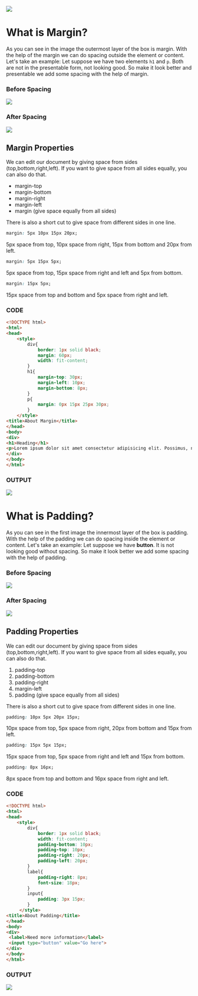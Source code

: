 ![](https://images.samimunir2002.repl.co/boxModel.png)

# What is Margin?

As you can see in the image the outermost layer of the box is margin. With the help of the margin we can do spacing outside the element or content. Let's take an example: Let suppose we have two elements `h1` and `p`. Both are not in the presentable form, not looking good. So make it look better  and presentable we add some spacing with the help of margin.  

### Before Spacing
![ ](https://images.samimunir2002.repl.co/withoutSpace.png)

### After Spacing
![ ](https://images.samimunir2002.repl.co/withSpace.png)

## Margin Properties

We can edit our document by giving space from sides (top,bottom,right,left). If you want to give space from all sides equally, you can also do that.

- margin-top
- margin-bottom
- margin-right
- margin-left
- margin (give space equally from all sides)

There is also a short cut to give space from different sides in one line.

```css
margin: 5px 10px 15px 20px; 
```
5px space from top, 10px space from right, 15px from bottom and 20px from left.

```css
margin: 5px 15px 5px;
```
5px space from top, 15px space from right and left and 5px  from bottom.

```css
margin: 15px 5px;
```
15px space from top and bottom and 5px space from right and left.

### CODE
```html
<!DOCTYPE html>
<html>
<head>
    <style>
        div{
            border: 1px solid black;
            margin: 60px;
            width: fit-content;
        }
        h1{
            margin-top: 30px;
            margin-left: 10px;
            margin-bottom: 8px;
        }
        p{
            margin: 0px 15px 25px 30px;
        }
    </style>
<title>About Margin</title>
</head>
<body>
<div>
<h1>Heading</h1>
<p>Lorem ipsum dolor sit amet consectetur adipisicing elit. Possimus, neque doloremque commodi.</p>
</div>
</body>
</html>
```
### OUTPUT
![ ](https://images.samimunir2002.repl.co/code.png)

# What is Padding?

As you can see in the first image the innermost layer of the box is padding. With the help of the padding we can do spacing inside the element or content. Let's take an example: Let suppose we have **button**. It is not looking good without spacing. So make it look better we add some spacing with the help of padding.  

### Before Spacing
![ ](https://images.samimunir2002.repl.co/button.png)

### After Spacing
![ ](https://images.samimunir2002.repl.co/buttonwithpadding.png)

## Padding Properties

We can edit our document by giving space from sides (top,bottom,right,left). If you want to give space from all sides equally, you can also do that.

1. padding-top
2. padding-bottom
3. padding-right
4. margin-left
5. padding (give space equally from all sides)

There is also a short cut to give space from different sides in one line.

```css
padding: 10px 5px 20px 15px; 
```
10px space from top, 5px space from right, 20px from bottom and 15px from left.

```css
padding: 15px 5px 15px;
```
15px space from top, 5px space from right and left and 15px  from bottom.

```css
padding: 8px 16px;
```
8px space from top and bottom and 16px space from right and left.

### CODE
```html
<!DOCTYPE html>
<html>
<head>
    <style>
        div{
            border: 1px solid black;   
            width: fit-content;
            padding-bottom: 10px;
            padding-top: 10px;
            padding-right: 20px;
            padding-left: 20px;
        }
        label{
            padding-right: 8px;
            font-size: 18px;
        }
        input{
            padding: 3px 15px;
        }      
     </style>
<title>About Padding</title>
</head>
<body>
<div>
 <label>Need more information</label>
 <input type="button" value="Go here">
</div>
</body>
</html>
```
### OUTPUT
![ ](https://images.samimunir2002.repl.co/paddingPic.png)
